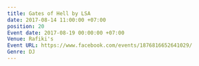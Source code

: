 ```yaml
---
title: Gates of Hell by LSA
date: 2017-08-14 11:00:00 +07:00
position: 20
Event date: 2017-08-19 00:00:00 +07:00
Venue: Rafiki's
Event URL: https://www.facebook.com/events/1876816652641029/
Genre: DJ
---
```



